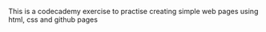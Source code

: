 This is a codecademy exercise to practise creating simple web pages using html, css and github pages